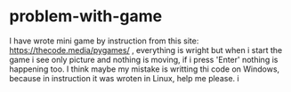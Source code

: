 # problem-with-game
I have wrote mini game by instruction from this site: https://thecode.media/pygames/ , everything is wright but when i start the game i see only picture and nothing is moving, if i press 'Enter' nothing is happening too. I think maybe my mistake is writting thi code on Windows, because in instruction it was wroten in Linux, help me please. i
